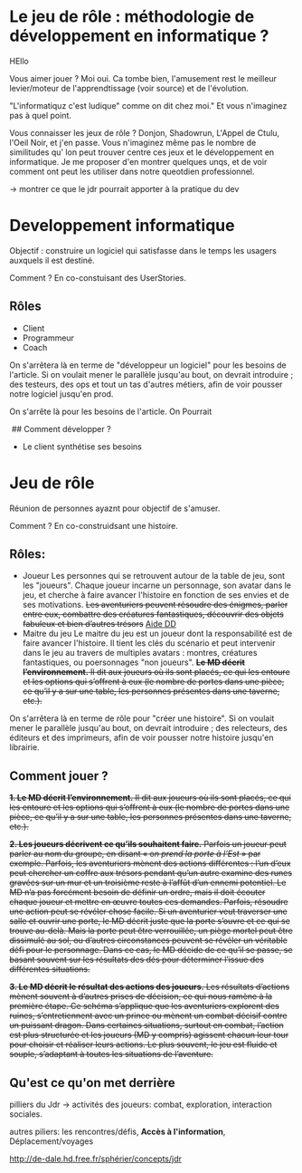 # Le jeu de rôle : méthodologie de développement en informatique ?



HEllo

Vous aimer jouer ? Moi oui. Ca tombe bien, l'amusement rest le meilleur levier/moteur de l'apprendtissage (voir source) et de l'évolution.

"L'informatiquz c'est ludique" comme on dit chez moi." Et vous n'imaginez pas à quel point.

Vous connaisser les jeux de rôle ? Donjon, Shadowrun, L'Appel de Ctulu, l'Oeil Noir, et j'en passe. Vous n'imaginez même pas le nombre de similitudes qu' lon peut trouver centre ces jeux et le développement en informatique. Je me proposer d'en montrer quelques unqs, et de voir comment ont peut les utiliser dans notre queotdien professionnel.

-> montrer ce que le jdr pourrait apporter à la pratique du dev



# Developpement informatique

Objectif : construire un logiciel qui satisfasse dans le temps les usagers auxquels il est destiné.

Comment ? En co-constuisant des UserStories.

## Rôles

- Client
- Programmeur
- Coach

On  s'arrêtera là en terme de "développeur un logiciel" pour les besoins de l'article. Si on voulait mener le parallèle jusqu'au bout, on devrait introduire ; des testeurs, des ops et tout un tas d'autres métiers, afin de voir pousser notre logiciel jusqu'en prod.

On s'arrête là pour les besoins de l'article. On Pourrait

 ## Comment développer ?

- Le client synthétise ses besoins



# Jeu de rôle 

Réunion de personnes ayaznt pour objectif de s'amuser.

Comment ? En co-construidsant une histoire.

## Rôles: 

- Joueur
  Les personnes qui se retrouvent autour de la table de jeu, sont les "joueurs". Chaque joueur incarne un personnage, son avatar dans le jeu, et cherche à faire avancer l'histoire en fonction de ses envies et de ses motivations.
  ~~Les aventuriers peuvent résoudre des énigmes, parler entre eux, combattre des créatures fantastiques, découvrir des objets fabuleux et bien d’autres trésors~~ [Aide DD](https://www.aidedd.org/regles/)
- Maitre du jeu
  Le maitre du jeu est un joueur dont la responsabilité est de faire avancer l'histoire. Il tient les clés du scénario et peut intervenir dans le jeu au travers de multiples avatars : montres, créatures fantastiques, ou poersonnages "non joueurs".
  ~~**Le MD décrit l’environnement.** Il dit aux joueurs où ils sont placés, ce qui les entoure et les options qui s’offrent à eux (le nombre de portes dans une pièce, ce qu’il y a sur une table, les personnes présentes dans une taverne, etc.).~~

On  s'arrêtera là en terme de rôle pour "créer une histoire". Si on voulait mener le parallèle  jusqu'au bout, on devrait introduire ; des relecteurs, des éditeurs et des imprimeurs, afin de voir pousser notre histoire jusqu'en librairie.

## Comment jouer ?

~~**1. Le MD décrit l’environnement.** Il dit aux joueurs où ils sont placés, ce qui les entoure et les options qui s’offrent à eux (le nombre de portes dans une pièce, ce qu’il y a sur une table, les personnes présentes dans une taverne, etc.).~~

~~**2. Les joueurs décrivent ce qu’ils souhaitent faire.** Parfois un joueur peut parler au nom du groupe, en disant « o*n prend la porte à l’Est* » par exemple. Parfois, les aventuriers mènent des actions différentes : l’un d’eux peut chercher un coffre aux trésors pendant qu’un autre examine des runes gravées sur un mur et un troisième reste à l’affût d’un ennemi potentiel. Le MD n’a pas forcément besoin de définir un ordre, mais il doit écouter chaque joueur et mettre en œuvre toutes ces demandes. Parfois, résoudre une action peut se révéler chose facile. Si un aventurier veut traverser une salle et ouvrir une porte, le MD décrit juste que la porte s’ouvre et ce qui se trouve au-delà. Mais la porte peut être verrouillée, un piège mortel peut être dissimulé au sol, ou d’autres circonstances peuvent se révéler un véritable défi pour le personnage. Dans ce cas, le MD décide de ce qu’il se passe, se basant souvent sur les résultats des dés pour déterminer l’issue des différentes situations.~~

~~**3. Le MD décrit le résultat des actions des joueurs.** Les résultats d’actions mènent souvent à d’autres prises de décision, ce qui nous ramène à la première étape. Ce schéma s’applique que les aventuriers explorent des ruines, s’entretiennent avec un prince ou mènent un combat décisif contre un puissant dragon. Dans certaines situations, surtout en combat, l’action est plus structurée et les joueurs (MD y compris) agissent chacun leur tour pour choisir et réaliser leurs actions. Le plus souvent, le jeu est fluide et souple, s’adaptant à toutes les situations de l’aventure.~~



## Qu'est ce qu'on met derrière

pilliers du Jdr -> activités des joueurs: combat, exploration, interaction sociales.

autres piliers: les rencontres/défis, **Accès à l'information**, Déplacement/voyages

http://de-dale.hd.free.fr/sphérier/concepts/jdr

